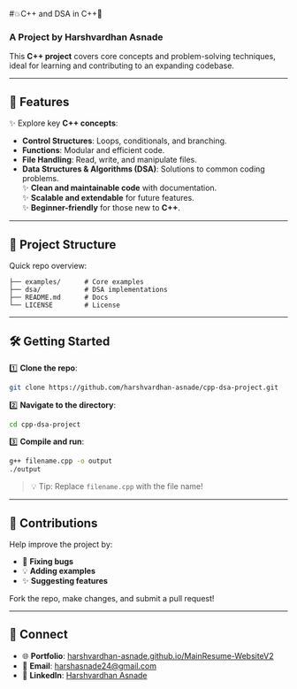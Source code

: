 #💥C++ and DSA in C++🚀
### A Project by **Harshvardhan Asnade**  

This **C++ project** covers core concepts and problem-solving techniques, ideal for learning and contributing to an expanding codebase.

---

## 🚀 **Features**  
✨ Explore key **C++ concepts**:  
- **Control Structures**: Loops, conditionals, and branching.  
- **Functions**: Modular and efficient code.  
- **File Handling**: Read, write, and manipulate files.  
- **Data Structures & Algorithms (DSA)**: Solutions to common coding problems.  
✨ **Clean and maintainable code** with documentation.  
✨ **Scalable and extendable** for future features.  
✨ **Beginner-friendly** for those new to **C++**.

---

## 📂 **Project Structure**  
Quick repo overview:  
```
├── examples/      # Core examples  
├── dsa/           # DSA implementations  
├── README.md      # Docs  
└── LICENSE        # License  
```

---

## 🛠️ **Getting Started**  

1️⃣ **Clone the repo**:  
```bash  
git clone https://github.com/harshvardhan-asnade/cpp-dsa-project.git  
```  

2️⃣ **Navigate to the directory**:  
```bash  
cd cpp-dsa-project  
```  

3️⃣ **Compile and run**:  
```bash  
g++ filename.cpp -o output  
./output  
```  
> 💡 Tip: Replace `filename.cpp` with the file name!

---

## 🌟 **Contributions**  

Help improve the project by:  
- 🐛 **Fixing bugs**  
- 💡 **Adding examples**  
- ✨ **Suggesting features**  

Fork the repo, make changes, and submit a pull request!

---

## 🔗 **Connect**  

- 🌐 **Portfolio**: [harshvardhan-asnade.github.io/MainResume-WebsiteV2](https://harshvardhan-asnade.github.io/MainResume-WebsiteV2/)  
- 💌 **Email**: [harshasnade24@gmail.com](mailto:harshasnade24@gmail.com)  
- 💼 **LinkedIn**: [Harshvardhan Asnade](https://www.linkedin.com/in/harshvardhan-asnade-225000344/)
 
